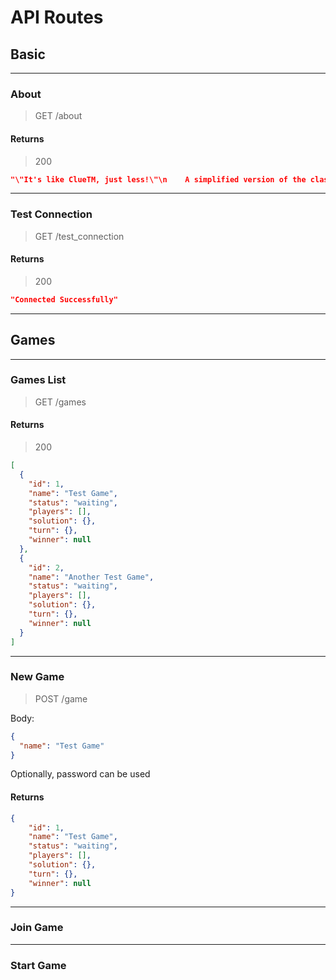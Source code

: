 # API Routes

## Basic

---
### About
> GET /about

#### Returns
>200   
```JSON
"\"It's like ClueTM, just less!\"\n    A simplified version of the classic board game, developed for \n    EN.605.601 Foundations of Software Engineering \n    at Johns Hopkins University."
```

---
### Test Connection
> GET /test_connection

#### Returns
> 200
```JSON
"Connected Successfully"
```

---

## Games

---

### Games List
> GET /games

#### Returns
> 200
```JSON
[
  {
    "id": 1,
    "name": "Test Game",
    "status": "waiting",
    "players": [],
    "solution": {},
    "turn": {},
    "winner": null
  },
  {
    "id": 2,
    "name": "Another Test Game",
    "status": "waiting",
    "players": [],
    "solution": {},
    "turn": {},
    "winner": null
  }
]
```

---
### New Game
> POST /game

Body: 
```JSON
{
  "name": "Test Game"
}
```
Optionally, password can be used

#### Returns
```JSON
{
    "id": 1,
    "name": "Test Game",
    "status": "waiting",
    "players": [],
    "solution": {},
    "turn": {},
    "winner": null
}
```

---
### Join Game

---
### Start Game
